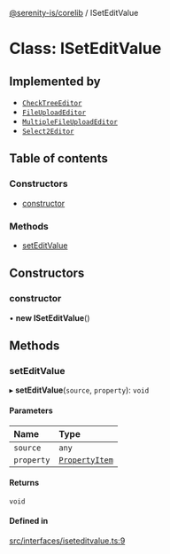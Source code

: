 [@serenity-is/corelib](../README.md) / ISetEditValue

# Class: ISetEditValue

## Implemented by

- [`CheckTreeEditor`](CheckTreeEditor.md)
- [`FileUploadEditor`](FileUploadEditor.md)
- [`MultipleFileUploadEditor`](MultipleFileUploadEditor.md)
- [`Select2Editor`](Select2Editor.md)

## Table of contents

### Constructors

- [constructor](ISetEditValue.md#constructor)

### Methods

- [setEditValue](ISetEditValue.md#seteditvalue)

## Constructors

### constructor

• **new ISetEditValue**()

## Methods

### setEditValue

▸ **setEditValue**(`source`, `property`): `void`

#### Parameters

| Name | Type |
| :------ | :------ |
| `source` | `any` |
| `property` | [`PropertyItem`](../interfaces/PropertyItem.md) |

#### Returns

`void`

#### Defined in

[src/interfaces/iseteditvalue.ts:9](https://github.com/serenity-is/serenity/blob/master/packages/corelib/src/interfaces/iseteditvalue.ts#L9)
